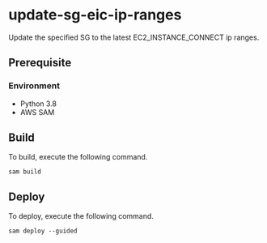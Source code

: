 # update-sg-eic-ip-ranges
Update the specified SG to the latest EC2_INSTANCE_CONNECT ip ranges.

## Prerequisite

### Environment

* Python 3.8
* AWS SAM

## Build
To build, execute the following command.

```
sam build
```

## Deploy
To deploy, execute the following command.

```
sam deploy --guided
```

